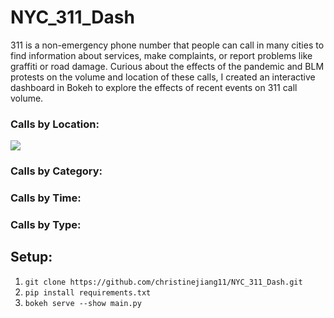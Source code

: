 # NYC_311_Dash
311 is a non-emergency phone number that people can call in many cities to find information about services, make complaints, or report problems like graffiti or road damage. Curious about the effects of the pandemic and BLM protests on the volume and location of these calls, I created an interactive dashboard in Bokeh to explore the effects of recent events on 311 call volume. 

### Calls by Location:

![](sample2.gif)

### Calls by Category:

### Calls by Time:

### Calls by Type:

## Setup:
1. `git clone https://github.com/christinejiang11/NYC_311_Dash.git`
2. `pip install requirements.txt`
3. `bokeh serve --show main.py`

